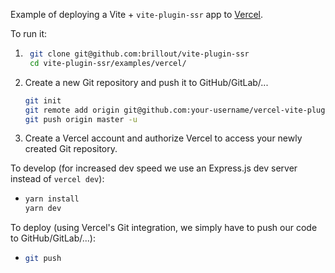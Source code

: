 Example of deploying a Vite + `vite-plugin-ssr` app to [Vercel](https://vercel.com/).

To run it:
1. ```bash
    git clone git@github.com:brillout/vite-plugin-ssr
    cd vite-plugin-ssr/examples/vercel/
    ```
2. Create a new Git repository and push it to GitHub/GitLab/...
   ```bash
   git init
   git remote add origin git@github.com:your-username/vercel-vite-plugin-ssr
   git push origin master -u
   ```
3. Create a Vercel account and authorize Vercel to access your newly created Git repository.

To develop (for increased dev speed we use an Express.js dev server instead of `vercel dev`):
- ```bash
  yarn install
  yarn dev
  ```

To deploy (using Vercel's Git integration, we simply have to push our code to GitHub/GitLab/...):
- ```bash
  git push
  ```
